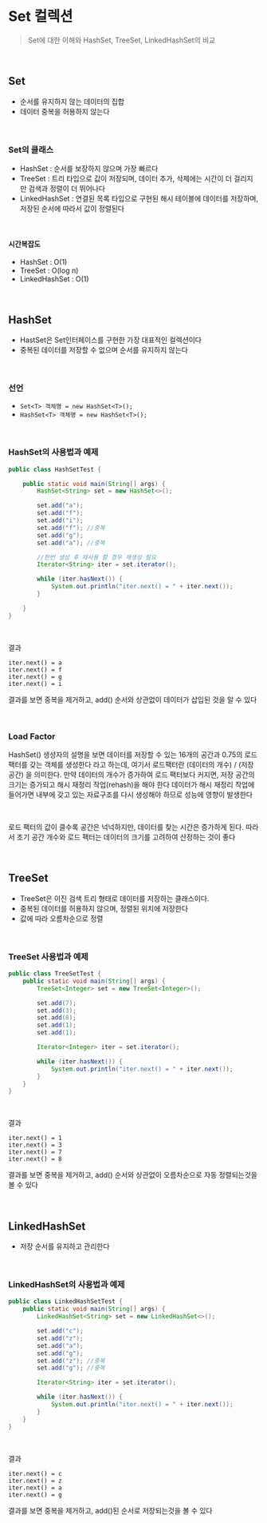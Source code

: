 # Set 컬렉션
> Set에 대한 이해와 HashSet, TreeSet, LinkedHashSet의 비교

<br>

## Set
- 순서를 유지하지 않는 데이터의 집합
- 데이터 중복을 허용하지 않는다

<br>

### Set의 클래스
- HashSet : 순서를 보장하지 않으며 가장 빠르다
- TreeSet : 트리 타입으로 값이 저장되며, 데이터 추가, 삭제에는 시간이 더 걸리지만 검색과 정렬이 더 뛰어나다
- LinkedHashSet : 연결된 목록 타입으로 구현된 해시 테이블에 데이터를 저장하며, 저장된 순서에 따라서 값이 정렬된다

<br>

#### 시간복잡도
- HashSet : O(1)
- TreeSet : O(log n)
- LinkedHashSet : O(1)

<br>

## HashSet
- HastSet은 Set인터페이스를 구현한 가장 대표적인 컬렉션이다
- 중복된 데이터를 저장할 수 없으며 순서를 유지하지 않는다

<br> 

### 선언
- `Set<T> 객체명 = new HashSet<T>();`
- `HashSet<T> 객체명 = new HashSet<T>();`

<br>

### HashSet의 사용법과 예제
```java
public class HashSetTest {

    public static void main(String[] args) {
        HashSet<String> set = new HashSet<>();

        set.add("a");
        set.add("f");
        set.add("i");
        set.add("f"); //중복
        set.add("g");
        set.add("a"); //중복

        //한번 생성 후 재사용 할 경우 재생성 필요
        Iterator<String> iter = set.iterator();

        while (iter.hasNext()) {
            System.out.println("iter.next() = " + iter.next());
        }

    }
}
```

<br>

결과
```
iter.next() = a
iter.next() = f
iter.next() = g
iter.next() = i
```

결과를 보면 중복을 제거하고, add() 순서와 상관없이 데이터가 삽입된 것을 알 수 있다

<br>

### Load Factor
HashSet() 생성자의 설명을 보면 데이터를 저장할 수 있는 16개의 공간과 0.75의 로드 팩터를 갖는 객체를 생성한다 라고 하는데,
여기서 로드팩터란 (데이터의 개수) / (저장 공간) 을 의미한다. 만약 데이터의 개수가 증가하여 로드 팩터보다 커지면, 저장 공간의 크기는 증가되고
해시 재정리 작업(rehash)을 해야 한다 데이터가 해시 재정리 작업에 들어가면 내부에 갖고 있는 자료구조를 다시 생성해야 하므로 성능에 영향이 발생한다

<br>

로드 팩터의 값이 클수록 공간은 넉넉하지만, 데이터를 찾는 시간은 증가하게 된다. 따라서 초기 공간 개수와 로드 팩터는 데이터의 크기를 고려하여 산정하는 것이 좋다

<br>

## TreeSet
- TreeSet은 이진 검색 트리 형태로 데이터를 저장하는 클래스이다.
- 중복된 데이터를 허용하지 않으며, 정렬된 위치에 저장한다
- 값에 따라 오름차순으로 정렬

<br>

### TreeSet 사용법과 예제
```java
public class TreeSetTest {
    public static void main(String[] args) {
        TreeSet<Integer> set = new TreeSet<Integer>();

        set.add(7);
        set.add(3);
        set.add(8);
        set.add(1);
        set.add(1);

        Iterator<Integer> iter = set.iterator();

        while (iter.hasNext()) {
            System.out.println("iter.next() = " + iter.next());
        }
    }
}
```

<br>

결과
```
iter.next() = 1
iter.next() = 3
iter.next() = 7
iter.next() = 8
```
결과를 보면 중복을 제거하고, add() 순서와 상관없이 오름차순으로 자동 정렬되는것을 볼 수 있다

<br>

## LinkedHashSet
- 저장 순서를 유지하고 관리한다

<br>

### LinkedHashSet의 사용법과 예제
```java
public class LinkedHashSetTest {
    public static void main(String[] args) {
        LinkedHashSet<String> set = new LinkedHashSet<>();

        set.add("c");
        set.add("z");
        set.add("a");
        set.add("g");
        set.add("z"); //중복
        set.add("g"); //중복

        Iterator<String> iter = set.iterator();

        while (iter.hasNext()) {
            System.out.println("iter.next() = " + iter.next());
        }
    }
}
```

<br>

결과
```
iter.next() = c
iter.next() = z
iter.next() = a
iter.next() = g
```
결과를 보면 중복을 제거하고, add()된 순서로 저장되는것을 볼 수 있다


